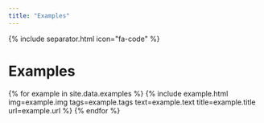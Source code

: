 ```yaml
---
title: "Examples"
---
```


{% include separator.html icon="fa-code" %}
<h1 class="title has-text-centered">Examples</h1>
<div id="examples">
  <div class="columns is-limited-width">
    {% for example in site.data.examples %}
      {% include example.html img=example.img tags=example.tags text=example.text title=example.title url=example.url %}
    {% endfor %}
  </div>
</div>
